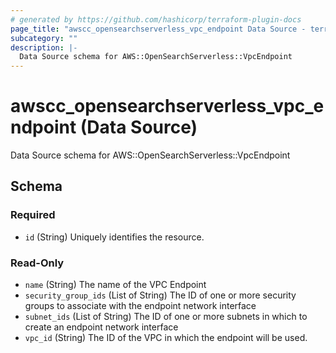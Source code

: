 ```yaml
---
# generated by https://github.com/hashicorp/terraform-plugin-docs
page_title: "awscc_opensearchserverless_vpc_endpoint Data Source - terraform-provider-awscc"
subcategory: ""
description: |-
  Data Source schema for AWS::OpenSearchServerless::VpcEndpoint
---
```


# awscc_opensearchserverless_vpc_endpoint (Data Source)

Data Source schema for AWS::OpenSearchServerless::VpcEndpoint



<!-- schema generated by tfplugindocs -->
## Schema

### Required

- `id` (String) Uniquely identifies the resource.

### Read-Only

- `name` (String) The name of the VPC Endpoint
- `security_group_ids` (List of String) The ID of one or more security groups to associate with the endpoint network interface
- `subnet_ids` (List of String) The ID of one or more subnets in which to create an endpoint network interface
- `vpc_id` (String) The ID of the VPC in which the endpoint will be used.


